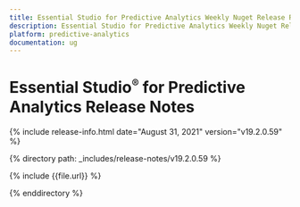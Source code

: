 ```yaml
---
title: Essential Studio for Predictive Analytics Weekly Nuget Release Release Notes  
description: Essential Studio for Predictive Analytics Weekly Nuget Release Release Notes  
platform: predictive-analytics
documentation: ug
---
```


# Essential Studio<sup style="font-size:70%">&reg;</sup> for Predictive Analytics  Release Notes  

{% include release-info.html date="August 31, 2021"  version="v19.2.0.59" %}


{% directory path: _includes/release-notes/v19.2.0.59 %}

{% include {{file.url}} %}

{% enddirectory %}